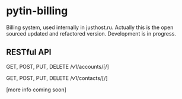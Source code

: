 # pytin-billing

Billing system, used internally in justhost.ru. Actually this is the open sourced updated and refactored version.
Development is in progress.

## RESTful API

GET, POST, PUT, DELETE
/v1/accounts/[<id>/]

GET, POST, PUT, DELETE
/v1/contacts/[<id>/]

[more info coming soon]
